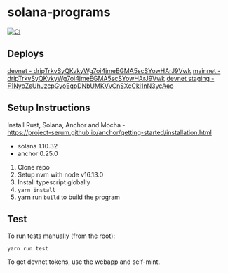 # solana-programs

[![CI](https://github.com/dcaf-labs/drip-program/actions/workflows/ci.yml/badge.svg)](https://github.com/dcaf-labs/drip-program/actions/workflows/ci.yml)

## Deploys

[devnet - dripTrkvSyQKvkyWg7oi4jmeEGMA5scSYowHArJ9Vwk](https://explorer.solana.com/address/dripTrkvSyQKvkyWg7oi4jmeEGMA5scSYowHArJ9Vwk?cluster=devnet)
[mainnet - dripTrkvSyQKvkyWg7oi4jmeEGMA5scSYowHArJ9Vwk](https://explorer.solana.com/address/dripTrkvSyQKvkyWg7oi4jmeEGMA5scSYowHArJ9Vwk?cluster=devnet)
[devnet staging - F1NyoZsUhJzcpGyoEqpDNbUMKVvCnSXcCki1nN3ycAeo](https://explorer.solana.com/address/F1NyoZsUhJzcpGyoEqpDNbUMKVvCnSXcCki1nN3ycAeo?cluster=devnet)

## Setup Instructions

Install Rust, Solana, Anchor and Mocha - <br>
https://project-serum.github.io/anchor/getting-started/installation.html

- solana 1.10.32
- anchor 0.25.0

1. Clone repo
2. Setup nvm with node v16.13.0
3. Install typescript globally
4. `yarn install`
5. yarn run `build` to build the program

## Test

To run tests manually (from the root):

`yarn run test`

To get devnet tokens, use the webapp and self-mint.
